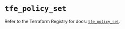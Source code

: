 # `tfe_policy_set`

Refer to the Terraform Registry for docs: [`tfe_policy_set`](https://registry.terraform.io/providers/hashicorp/tfe/0.65.0/docs/resources/policy_set).
